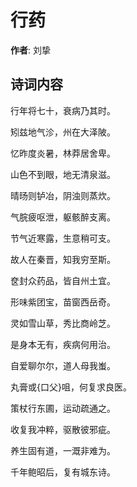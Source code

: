 # 行药

**作者**: 刘挚

## 诗词内容

行年将七十，衰病乃其时。

矧兹地气沴，州在大泽陂。

忆昨度炎暑，林莽居舍卑。

山色不到眼，地无清泉滋。

晴旸则𬬻冶，阴浊则蒸炊。

气脘疲呕泄，躯骸醉支离。

节气近寒露，生意稍可支。

故人在秦晋，知我穷至斯。

奁封众药品，皆自州土宜。

形味紫团宝，苗窗西岳奇。

灵如雪山草，秀比商岭芝。

是身本无有，疾病何用治。

自爱聊尔尔，道人母我蚩。

丸膏或{口父}咀，何复求良医。

策杖行东圃，运动疏通之。

收复我冲粹，驱散彼邪疵。

养生固有道，一溉非难为。

千年鲍昭后，复有城东诗。

